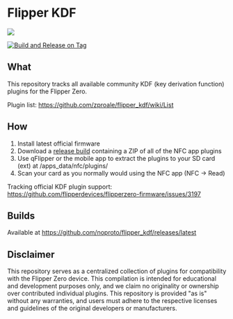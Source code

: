 # Flipper KDF

![](https://thumb.tildacdn.com/tild3332-3839-4061-b663-363464303432/-/resize/214x/-/format/webp/noroot.png)

[![Build and Release on Tag](https://github.com/noproto/flipper_kdf/actions/workflows/dist.yml/badge.svg)](https://github.com/noproto/flipper_kdf/actions/workflows/dist.yml)

## What

This repository tracks all available community KDF (key derivation function) plugins for the Flipper Zero.

Plugin list: https://github.com/zproale/flipper_kdf/wiki/List

## How

1. Install latest official firmware
2. Download a [release build](https://github.com/zproale/my_flipper_kdf/releases/latest) containing a ZIP of all of the NFC app plugins
3. Use qFlipper or the mobile app to extract the plugins to your SD card (ext) at /apps_data/nfc/plugins/
4. Scan your card as you normally would using the NFC app (NFC -> Read)

Tracking official KDF plugin support: https://github.com/flipperdevices/flipperzero-firmware/issues/3197

## Builds

Available at https://github.com/noproto/flipper_kdf/releases/latest

## Disclaimer

This repository serves as a centralized collection of plugins for compatibility with the Flipper Zero device. This compilation is intended for educational and development purposes only, and we claim no originality or ownership over contributed individual plugins. This repository is provided "as is" without any warranties, and users must adhere to the respective licenses and guidelines of the original developers or manufacturers.
